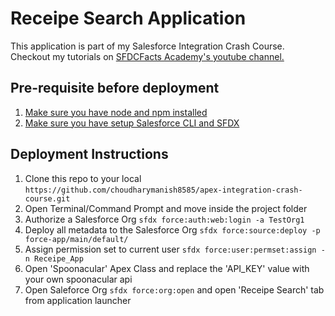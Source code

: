 # Receipe Search Application 
This application is part of my Salesforce Integration Crash Course. Checkout my tutorials on [SFDCFacts Academy's youtube channel.](https://youtube.com/sfdcfacts)


## Pre-requisite before deployment
1. [Make sure you have node and npm installed](https://docs.npmjs.com/downloading-and-installing-node-js-and-npm)
2. [Make sure you have setup Salesforce CLI and SFDX](https://developer.salesforce.com/docs/atlas.en-us.sfdx_setup.meta/sfdx_setup/sfdx_setup_install_cli.htm)

## Deployment Instructions
1. Clone this repo to your local `https://github.com/choudharymanish8585/apex-integration-crash-course.git`
2. Open Terminal/Command Prompt and move inside the project folder 
3. Authorize a Salesforce Org `sfdx force:auth:web:login -a TestOrg1`
4. Deploy all metadata to the Salesforce Org `sfdx force:source:deploy -p force-app/main/default/`
5. Assign permission set to current user `sfdx force:user:permset:assign -n Receipe_App`
6. Open 'Spoonacular' Apex Class and replace the 'API_KEY' value with your own spoonacular api
7. Open Saleforce Org `sfdx force:org:open` and open 'Receipe Search' tab from application launcher
